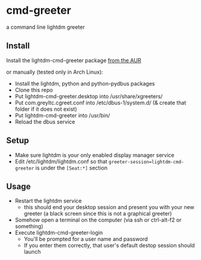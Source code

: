 # cmd-greeter
a command line lightdm greeter

## Install
Install the lightdm-cmd-greeter package [from the AUR](https://aur.archlinux.org/packages/lightdm-cmd-greeter/)

or manually (tested only in Arch Linux):  

* Install the lightdm, python and python-pydbus packages
* Clone this repo
* Put lightdm-cmd-greeter.desktop into /usr/share/xgreeters/
* Put com.greyltc.cgreet.conf into /etc/dbus-1/system.d/ (& create that folder if it does not exist)
* Put lightdm-cmd-greeter into /usr/bin/
* Reload the dbus service
## Setup
* Make sure lightdm is your only enabled display manager service
* Edit /etc/lightdm/lightdm.conf so that `greeter-session=lightdm-cmd-greeter` is under the `[Seat:*]` section
## Usage
* Restart the lightdm service
    - this should end your desktop session and present you with your new greeter (a black screen since this is not a graphical greeter)
* Somehow open a terminal on the computer (via ssh or ctrl-alt-f2 or something)
* Execute lightdm-cmd-greeter-login
    - You'll be prompted for a user name and password
    - If you enter them correctly, that user's default destop session should launch
